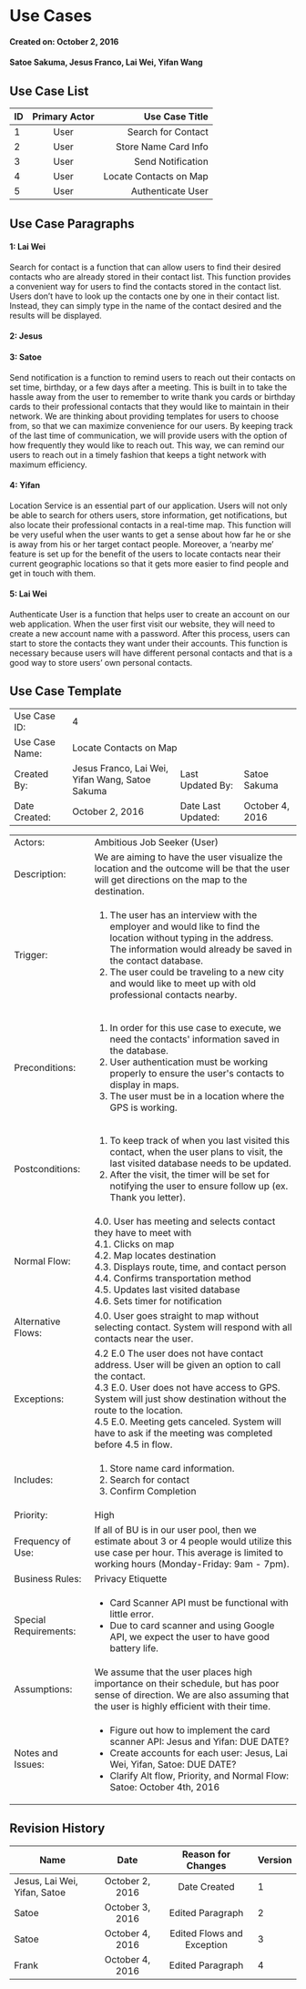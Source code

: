 # Use Cases
#### Created on: October 2, 2016
#### Satoe Sakuma, Jesus Franco, Lai Wei, Yifan Wang


## Use Case List

| ID            | Primary Actor | Use Case Title           |
| ------------- |:-------------:| ------------------------:|
| 1             | User          | Search for Contact       |
| 2             | User          | Store Name Card Info     |
| 3             | User          | Send Notification        |
| 4             | User          | Locate Contacts on Map   |
| 5             | User          | Authenticate User        |

## Use Case Paragraphs

#### 1: Lai Wei
Search for contact is a function that can allow users to find their desired contacts who are already stored in their contact list. This function  provides a convenient way for users to find the contacts stored in the contact list. Users don’t have to look up the contacts one  by one in their contact list. Instead, they can simply type in the name of the contact desired and the results will be displayed.

#### 2: Jesus

#### 3: Satoe
Send notification is a function to remind users to reach out their contacts on set time, birthday, or a few days after a meeting. This is built in to take the hassle away from the user to remember to write thank you cards or birthday cards to their professional contacts that they would like to maintain in their network. We are thinking about providing templates for users to choose from, so that we can maximize convenience for our users. By keeping track of the last time of communication, we will provide users with the option of how frequently they would like to reach out. This way, we can remind our users to reach out in a timely fashion that keeps a tight network with maximum efficiency.

#### 4: Yifan
Location Service is an essential part of our application. Users will not only be able to search for others users, store information, get notifications, but also locate their professional contacts in a real-time map. This function will be very useful when the user wants to get a sense about how far he or she is away from his or her target contact people. Moreover, a ‘nearby me’ feature is set up for the benefit of the users to locate contacts near their current geographic locations so that it gets more easier to find people and get in touch with them.

#### 5: Lai Wei
Authenticate User is a function that helps user to create an account on our web application. When the user first visit our website, they will need to create a new account name with a password. After this process, users can start to store the contacts they want under their accounts. This function is necessary because users will have different personal contacts and that is a good way to store users’ own personal contacts.



## Use Case Template
<table>
  <tr>
    <td> Use Case ID:</td>
    <td colspan ="3"> 4 </td>
  </tr>
  <tr>
    <td> Use Case Name: </td>
    <td colspan ="3"> Locate Contacts on Map </td>
  <tr>
    <td> Created By: </td>
    <td> Jesus Franco, Lai Wei, Yifan Wang, Satoe Sakuma </td>
    <td> Last Updated By: </td>
    <td> Satoe Sakuma </td>
  </tr>
  <tr>
   <td> Date Created: </td>
   <td> October 2, 2016 </td>
   <td> Date Last Updated: </td>
   <td> October 4, 2016</td>
  </tr>
</table>   

<table> 
  <tr> 
   <td> Actors: </td>
   <td> Ambitious Job Seeker (User) </td>
  </tr>
  <tr>
    <td> Description: </td>
    <td> We are aiming to have the user visualize the location and the outcome will be that the user will get 
    directions on the map to the destination. </td>
  </tr>
  <tr>
    <td> Trigger: </td>
    <td> <ol>
      <li> The user has an interview with the employer and would like to find the location without typing in the address.
      The information would already be saved in the contact database.  </li>
      <li> The user could be traveling to a new city and would like to meet up with old professional contacts nearby.</li> </ol>
     </td>
  </tr>
  <tr>
   <td> Preconditions: </td>
   <td> <ol><li> In order for this use case to execute, we need the contacts' information saved in the database.  </li>
        <li> User authentication must be working properly to ensure the user's contacts to display in maps. </li> 
        <li> The user must be in a location where the GPS is working.</li></ol>
   </td>
  </tr>
  <tr>
   <td> Postconditions: </td>
   <td> <ol><li> To keep track of when you last visited this contact, when the user plans to visit, the last visited database needs to be updated.  </li>
        <li> After the visit, the timer will be set for notifying the user to ensure follow up (ex. Thank you letter). </li></ol>
   </td>
  </tr>
  <tr>
    <td> Normal Flow: </td>
    <td> 4.0. User has meeting and selects contact they have to meet with <br>
    4.1. Clicks on map <br>
    4.2. Map locates destination <br>
    4.3. Displays route, time, and contact person <br>
    4.4. Confirms transportation method <br>
    4.5. Updates last visited database <br>
    4.6. Sets timer for notification </td>
  </tr>
  <tr>  
   <td> Alternative Flows: </td>
   <td> 4.0. User goes straight to map without selecting contact. System will respond with all contacts near the user. </td>
  <tr>
  <tr>  
   <td> Exceptions: </td>
   <td> 4.2 E.0 The user does not have contact address. User will be given an option to call the contact. <br>
        4.3 E.0. User does not have access to GPS. System will just show destination without the route to the location.<br>
        4.5 E.0. Meeting gets canceled. System will have to ask if the meeting was completed before 4.5 in flow. 
        </td>
  </tr>
  <tr>  
   <td> Includes: </td>
   <td> <ol><li> Store name card information. </li>
     <li> Search for contact </li>
     <li> Confirm Completion </li>
     </ol>
   </td>
  </tr>
  <tr>  
   <td> Priority: </td>
   <td> High </td>
  </tr>
  <tr>  
   <td> Frequency of Use: </td>
   <td> If all of BU is in our user pool, then we estimate about 3 or 4 people would utilize this use case per hour. This average is limited to working hours (Monday-Friday: 9am - 7pm). </td>
  </tr>
  <tr>  
   <td> Business Rules: </td>
   <td> Privacy Etiquette</td>
  </tr>
  <tr>  
   <td> Special Requirements: </td>
   <td> <ul><li> Card Scanner API must be functional with little error. </li>
    <li> Due to card scanner and using Google API, we expect the user to have good battery life. </li></ul>
   </td>
  </tr>
  <tr>  
   <td> Assumptions: </td>
   <td> We assume that the user places high importance on their schedule, but has poor sense of direction. We are also assuming that the user is highly efficient with their time. </td>
  </tr>
  <tr>  
   <td> Notes and Issues: </td>
   <td> <ul><li> Figure out how to implement the card scanner API: Jesus and Yifan: DUE DATE? </li>
   <li> Create accounts for each user: Jesus, Lai Wei, Yifan, Satoe: DUE DATE? </li>
   <li> Clarify Alt flow, Priority, and Normal Flow: Satoe: October 4th, 2016 </li>
   </ul>
   </td>
  </tr>
 </table>
  
## Revision History

| Name                         | Date          | Reason for Changes         |Version|
| ---------------------------- |:-------------:|:--------------------------:|:------|
| Jesus, Lai Wei, Yifan, Satoe |October 2, 2016| Date Created               | 1     |
| Satoe                        |October 3, 2016| Edited Paragraph           | 2     |
| Satoe                        |October 4, 2016| Edited Flows and Exception | 3     |
| Frank                        |October 4, 2016| Edited Paragraph           | 4     |
